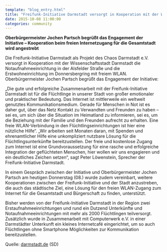 ```yaml
---
template: "blog_entry.html"
title: "Freifunk-Initiative Darmstadt versorgt in Kooperation mit der Wissenschaftsstadt Darmstadt Flüchtlingsunterkünfte mit freiem WLAN"
date: 2015-10-08 11:00:00
categories: community
---
```


**Oberbürgermeister Jochen Partsch begrüßt das Engagement der Initiative – Kooperation beim freien Internetzugang für die Gesamtstadt wird angestrebt**


Die Freifunk-Initiative Darmstadt als Projekt des Chaos Darmstadt e.V. versorgt in Kooperation mit der Wissenschaftsstadt Darmstadt die Notaufnahmeeinrichtung in der Alsfelder Straße und die Erstwohneinrichtung im Donnersbergring mit freiem WLAN.
Oberbürgermeister Jochen Partsch begrüßt das Engagement der Initiative:
<!-- more -->
„Die gute und erfolgreiche Zusammenarbeit mit der Freifunk-Initiative Darmstadt ist für die Flüchtlinge in unserer Stadt von großer emotionaler und praktischer Bedeutung. Das Internet ist mittlerweile ein weltweit genutztes Kommunikationsmedium. Gerade für Menschen in Not ist es daher gut, über das Netz Kontakt zu Verwandten und Freunden zu haben – sei es, um sich über die Situation im Heimatland zu informieren, sei es, um die Beziehung mit der Familie und den Freunden aufrecht zu erhalten. Eine freie WLAN-Verbindung in den Flüchtlingseinrichtungen ist hier eine nützliche Hilfe“.
„Wir arbeiten seit Monaten daran, mit Spenden und ehrenamtlicher Hilfe eine unkompliziert nutzbare Lösung für die Flüchtlingsunterkünfte bereitzustellen. Der freie und kostenlose Zugang zum Internet ist eine Grundvoraussetzung für eine rasche und erfolgreiche Integration der geflüchteten Menschen, hier wollen wir uns engagieren und ein deutliches Zeichen setzen“, sagt Peter Löwenstein, Sprecher der Freifunk-Initiative Darmstadt.

In einem Gespräch zwischen der Initiative und Oberbürgermeister Jochen Partsch am heutigen Donnerstag (08.) wurde zudem vereinbart, weitere Kooperationen zwischen der Freifunk-Initiative und der Stadt anzustreben, die auch das städtische Ziel, eine Lösung für den freien WLAN-Zugang zum Internet für die Gesamtstadt und Bürgerschaft zu finden, unterstützt.

Bisher werden von der Freifunk-Initiative Darmstadt in der Region zwei Erstaufnahmeeinrichtungen und rund ein Dutzend Unterkünfte und Notaufnahmeeinrichtungen mit mehr als 2000 Flüchtlingen teilversorgt. Zusätzlich wurde in Zusammenarbeit mit Computerwerk e.V. in einer Darmstädter Unterkunft ein kleines Internetcafé eingerichtet, um so auch Flüchtlingen ohne Smartphone Möglichkeiten zur Kommunikation bereitzustellen.

Quelle: [darmstadt.de](http://www.darmstadt.de/nachrichten/darmstadt-aktuell/news/freifunk-initiative-darmstadt-versorgt-in-kooperation-mit-der-wissenschaftsstadt-darmstadt-fluechtlingsunterkuenfte-mit-freiem-wlan/index.htm) (SD)
